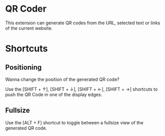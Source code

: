 # QR Coder
This extension can generate QR codes from the URL, selected text or links of the current website.



# Shortcuts

## Positioning

Wanna change the position of the generated QR code?

Use the [SHIFT + ↑], [SHIFT + ↓], [SHIFT + ←], [SHIFT + →] shortcuts to push the QR Code in one of the display edges.

## Fullsize

Use the [ALT + F] shortcut to toggle between a fullsize view of the generated QR code.
